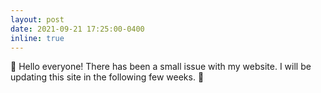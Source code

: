 ```yaml
---
layout: post
date: 2021-09-21 17:25:00-0400
inline: true
---
```


:milky_way: Hello everyone! There has been a small issue with my website. I will be updating this site in the following few weeks. :milky_way:
